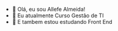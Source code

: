 - 👋 Olá, eu sou Allefe Almeida!
- 🌱 Eu atualmente Curso Gestâo de TI
- 👀 E tambem estou estudando Front End

<!---
Allefe-Almeida/Allefe-Almeida is a ✨ special ✨ repository because its `README.md` (this file) appears on your GitHub profile.
You can click the Preview link to take a look at your changes.
--->
